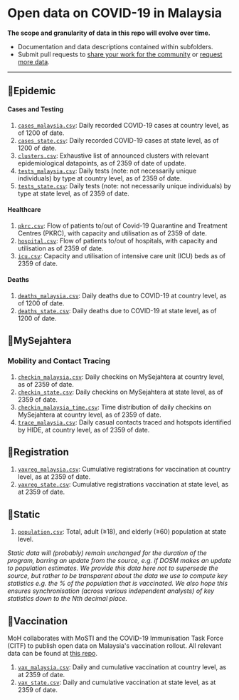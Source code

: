 # Open data on COVID-19 in Malaysia

**The scope and granularity of data in this repo will evolve over time.**
+ Documentation and data descriptions contained within subfolders. 
+ Submit pull requests to [share your work for the community](/CONTRIB.md#share-your-work) or [request more data](/CONTRIB.md#data-requests).

---

## 📁Epidemic

#### Cases and Testing

1) [`cases_malaysia.csv`](/epidemic/cases_malaysia.csv): Daily recorded COVID-19 cases at country level, as of 1200 of date.
2) [`cases_state.csv`](/epidemic/cases_state.csv): Daily recorded COVID-19 cases at state level, as of 1200 of date.
3) [`clusters.csv`](/epidemic/clusters.csv): Exhaustive list of announced clusters with relevant epidemiological datapoints, as of 2359 of date of update.
4) [`tests_malaysia.csv`](/epidemic/tests_malaysia.csv): Daily tests (note: not necessarily unique individuals) by type at country level, as of 2359 of date.
4) [`tests_state.csv`](/epidemic/tests_malaysia.csv): Daily tests (note: not necessarily unique individuals) by type at state level, as of 2359 of date.

#### Healthcare

1) [`pkrc.csv`](/epidemic/pkrc.csv): Flow of patients to/out of Covid-19 Quarantine and Treatment Centres (PKRC), with capacity and utilisation as of 2359 of date.
2) [`hospital.csv`](/epidemic/hospital.csv): Flow of patients to/out of hospitals, with capacity and utilisation as of 2359 of date.
3) [`icu.csv`](/epidemic/icu.csv): Capacity and utilisation of intensive care unit (ICU) beds as of 2359 of date.

#### Deaths

1) [`deaths_malaysia.csv`](/epidemic/deaths_malaysia.csv): Daily deaths due to COVID-19 at country level, as of 1200 of date.
2) [`deaths_state.csv`](/epidemic/deaths_state.csv): Daily deaths due to COVID-19 at state level, as of 1200 of date.



## 📁MySejahtera

### Mobility and Contact Tracing

1) [`checkin_malaysia.csv`](/mysejahtera/checkin_malaysia.csv): Daily checkins on MySejahtera at country level, as of 2359 of date.
2) [`checkin_state.csv`](/mysejahtera/checkin_state.csv): Daily checkins on MySejahtera at state level, as of 2359 of date.
3) [`checkin_malaysia_time.csv`](/mysejahtera/checkin_malaysia_time.csv): Time distribution of daily checkins on MySejahtera at country level, as of 2359 of date.
4) [`trace_malaysia.csv`](/mysejahtera/trace_malaysia.csv): Daily casual contacts traced and hotspots identified by HIDE, at country level, as of 2359 of date.

## 📁Registration

1) [`vaxreg_malaysia.csv`](/registration/vaxreg_malaysia.csv): Cumulative registrations for vaccination at country level, as at 2359 of date.
2) [`vaxreg_state.csv`](/registration/vaxreg_state.csv): Cumulative registrations vaccination at state level, as at 2359 of date.

## 📁Static

1) [`population.csv`](/static/population.csv): Total, adult (≥18), and elderly (≥60) population at state level.

_Static data will (probably) remain unchanged for the duration of the program, barring an update from the source, e.g. if DOSM makes an update to population estimates. We provide this data here not to supersede the source, but rather to be transparent about the data we use to compute key statistics e.g. the % of the population that is vaccinated. We also hope this ensures synchronisation (across various independent analysts) of key statistics down to the Nth decimal place._

## 📁Vaccination

MoH collaborates with MoSTI and the COVID-19 Immunisation Task Force (CITF) to publish open data on Malaysia's vaccination rollout. All relevant data can be found at [this repo](https://github.com/CITF-Malaysia/citf-public).

1) [`vax_malaysia.csv`](/vaccination/vax_malaysia.csv): Daily and cumulative vaccination at country level, as at 2359 of date.
2) [`vax_state.csv`](/vaccination/vax_state.csv): Daily and cumulative vaccination at state level, as at 2359 of date.

